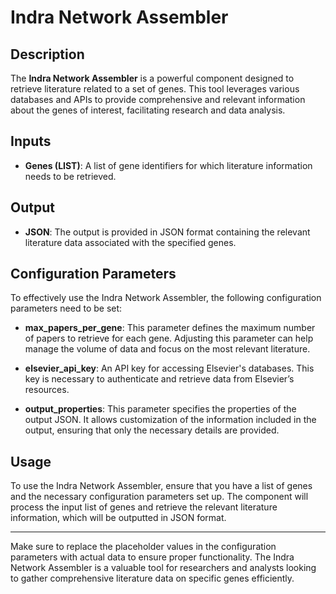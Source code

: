 # Indra Network Assembler

## Description
The **Indra Network Assembler** is a powerful component designed to retrieve literature related to a set of genes. This tool leverages various databases and APIs to provide comprehensive and relevant information about the genes of interest, facilitating research and data analysis.

## Inputs
- **Genes (LIST)**: A list of gene identifiers for which literature information needs to be retrieved.

## Output
- **JSON**: The output is provided in JSON format containing the relevant literature data associated with the specified genes.

## Configuration Parameters
To effectively use the Indra Network Assembler, the following configuration parameters need to be set:

- **max_papers_per_gene**: This parameter defines the maximum number of papers to retrieve for each gene. Adjusting this parameter can help manage the volume of data and focus on the most relevant literature.
  
- **elsevier_api_key**: An API key for accessing Elsevier's databases. This key is necessary to authenticate and retrieve data from Elsevier’s resources.
  
- **output_properties**: This parameter specifies the properties of the output JSON. It allows customization of the information included in the output, ensuring that only the necessary details are provided.

## Usage
To use the Indra Network Assembler, ensure that you have a list of genes and the necessary configuration parameters set up. The component will process the input list of genes and retrieve the relevant literature information, which will be outputted in JSON format.

---

Make sure to replace the placeholder values in the configuration parameters with actual data to ensure proper functionality. The Indra Network Assembler is a valuable tool for researchers and analysts looking to gather comprehensive literature data on specific genes efficiently.